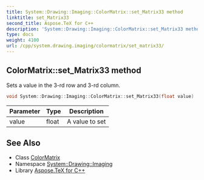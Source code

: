 ```yaml
---
title: System::Drawing::Imaging::ColorMatrix::set_Matrix33 method
linktitle: set_Matrix33
second_title: Aspose.TeX for C++
description: 'System::Drawing::Imaging::ColorMatrix::set_Matrix33 method. Sets a value in the 3-rd row and 3-rd column in C++.'
type: docs
weight: 4100
url: /cpp/system.drawing.imaging/colormatrix/set_matrix33/
---
```

## ColorMatrix::set_Matrix33 method


Sets a value in the 3-rd row and 3-rd column.

```cpp
void System::Drawing::Imaging::ColorMatrix::set_Matrix33(float value)
```


| Parameter | Type | Description |
| --- | --- | --- |
| value | float | A value to set |

## See Also

* Class [ColorMatrix](../)
* Namespace [System::Drawing::Imaging](../../)
* Library [Aspose.TeX for C++](../../../)
